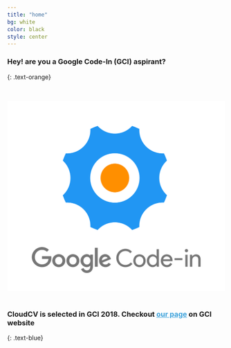 ```yaml
---
title: "home"
bg: white
color: black
style: center
---
```


### Hey! are you a Google Code-In (GCI) aspirant?
{: .text-orange}

<br><br/>
<span class="fa-stack subtlecircle" style="font-size:100px; line-height: 0em; background:rgba(255,166,0,0.0)">
  <img src="img/gci.png">
</span>
<br><br/>
### CloudCV is selected in GCI 2018. Checkout <a style="color: #3DA2DB" target="_blank" href="https://codein.withgoogle.com/organizations/cloudcv/"> our page</a> on GCI website
{: .text-blue}
